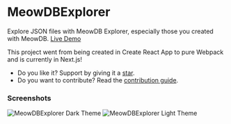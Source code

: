 # MeowDBExplorer
Explore JSON files with MeowDB Explorer, especially those you created with MeowDB. [Live Demo](http://meowdb-explorer.vercel.app/)

This project went from being created in Create React App to pure Webpack and is currently in Next.js!

- Do you like it? Support by giving it a [star](https://github.com/Drylozu/MeowDBExplorer/stargazers).
- Do you want to contribute? Read the [contribution guide](https://github.com/Drylozu/MeowDBExplorer/blob/main/.github/CONTRIBUTING.md).

### Screenshots
![MeowDBExplorer Dark Theme](https://i.imgur.com/75KHuJ4.png)
![MeowDBExplorer Light Theme](https://i.imgur.com/D4Ri5Fr.png)